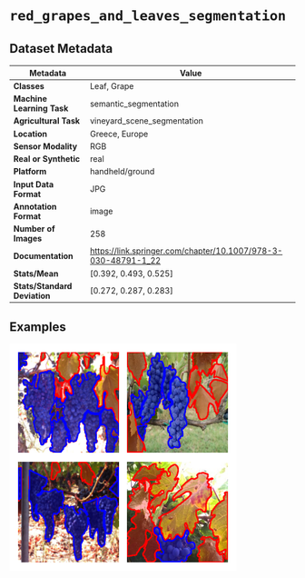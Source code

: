 
# `red_grapes_and_leaves_segmentation`

## Dataset Metadata

| Metadata | Value |
| --- | --- |
| **Classes** | Leaf, Grape |
| **Machine Learning Task** | semantic_segmentation |
| **Agricultural Task** | vineyard_scene_segmentation |
| **Location** | Greece, Europe |
| **Sensor Modality** | RGB |
| **Real or Synthetic** | real |
| **Platform** | handheld/ground |
| **Input Data Format** | JPG |
| **Annotation Format** | image |
| **Number of Images** | 258 |
| **Documentation** | https://link.springer.com/chapter/10.1007/978-3-030-48791-1_22 |
| **Stats/Mean** | [0.392, 0.493, 0.525] |
| **Stats/Standard Deviation** | [0.272, 0.287, 0.283] |


## Examples

![Example Images for red_grapes_and_leaves_segmentation](https://github.com/Project-AgML/AgML/blob/main/docs/sample_images/red_grapes_and_leaves_segmentation_examples.png)